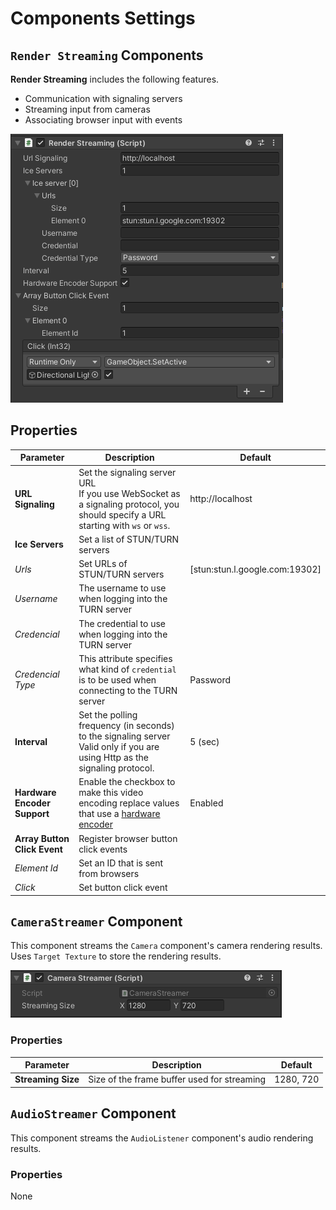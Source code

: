 # Components Settings

## `Render Streaming` Components

**Render Streaming** includes the following features.

- Communication with signaling servers
- Streaming input from cameras 
- Associating browser input with events

![Render Streaming Inspector](images/renderstreaming_inspector.png)

## Properties

| Parameter                    | Description                                                                                                                | Default                         |
| ---------------------------- | -------------------------------------------------------------------------------------------------------------------------- | ------------------------------- |
| **URL Signaling**            | Set the signaling server URL <br>If you use WebSocket as a signaling protocol, you should specify a URL starting with `ws` or `wss`. | http://localhost                |
| **Ice Servers**              | Set a list of STUN/TURN servers                                                                                            |                                 |
| *Urls*                       | Set URLs of STUN/TURN servers                                                                                              | [stun:stun.l.google.com:19302\] |
| *Username*                   | The username to use when logging into the TURN server                                                                      |                                 |
| *Credencial*                 | The credential to use when logging into the TURN server                                                                    |                                 |
| *Credencial Type*            | This attribute specifies what kind of `credential` is to be used when connecting to the TURN server                        | Password                        |
| **Interval**                 | Set the polling frequency (in seconds) to the signaling server <br>Valid only if you are using Http as the signaling protocol. | 5 (sec)                         |
| **Hardware Encoder Support** | Enable the checkbox to make this video encoding replace values that use a [hardware encoder](index.md#hardware-encoder) | Enabled                         |
| **Array Button Click Event** | Register browser button click events                                                                                       |                                 |
| *Element Id*                 | Set an ID that is sent from browsers                                                                                       |                                 |
| *Click*                      | Set button click event                                                                                                     |                                 |

## `CameraStreamer` Component

This component streams the `Camera` component's camera rendering results.  Uses `Target Texture` to store the rendering results.

![Camera Streamer inspector](images/camerastreamer_inspector.png)

### Properties

| Parameter                   | Description                                                                       | Default                        |
| ---------------------------- | -------------------------------------------------------------------        | ------------------------------- |
| **Streaming Size**           | Size of the frame buffer used for streaming                              | 1280, 720                       |

## `AudioStreamer` Component

This component streams the `AudioListener` component's audio rendering results. 

### Properties

None
